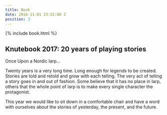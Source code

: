 ```yaml
---
title: Book
date: 2016-11-01 23:52:00 Z
position: 3
---
```


{% include book.html %}

## Knutebook 2017: 20 years of playing stories

Once Upon a Nordic larp…

Twenty years is a very long time. Long enough for legends to be created. Stories are told and retold and grow with each telling. The very act of telling a story goes in and out of fashion. Some believe that it has no place in larp, others that the whole point of larp is to make every single character the protagonist. 

This year we would like to sit down in a comfortable chair and have a word with ourselves about the stories of yesterday, the present, and the future. 
